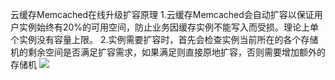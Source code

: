 ﻿云缓存Memcached在线升级扩容原理
1.云缓存Memcached会自动扩容以保证用户实例始终有20%的可用空间，防止业务因缓存实例不能写入而受损。理论上单个实例没有容量上限。
2.实例需要扩容时，首先会检查实例当前所在的各个存储机的剩余空间是否满足扩容需求，如果满足则直接原地扩容，否则需要增加额外的存储机
![](https://mc.qcloudimg.com/static/img/4692f2ea5543260503f453de0dfa4917/mem.png)